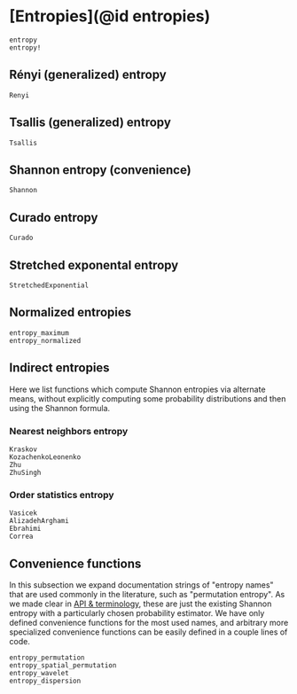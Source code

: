 # [Entropies](@id entropies)

```@docs
entropy
entropy!
```

## Rényi (generalized) entropy

```@docs
Renyi
```

## Tsallis (generalized) entropy

```@docs
Tsallis
```

## Shannon entropy (convenience)

```@docs
Shannon
```

## Curado entropy

```@docs
Curado
```

## Stretched exponental entropy

```@docs
StretchedExponential
```

## Normalized entropies

```@docs
entropy_maximum
entropy_normalized
```

## Indirect entropies

Here we list functions which compute Shannon entropies via alternate means, without explicitly computing some probability distributions and then using the Shannon formula.

### Nearest neighbors entropy

```@docs
Kraskov
KozachenkoLeonenko
Zhu
ZhuSingh
```

### Order statistics entropy

```@docs
Vasicek
AlizadehArghami
Ebrahimi
Correa
```

## Convenience functions

In this subsection we expand documentation strings of "entropy names" that are used commonly in the literature, such as "permutation entropy". As we made clear in [API & terminology](@ref), these are just the existing Shannon entropy with a particularly chosen probability estimator. We have only defined convenience functions for the most used names, and arbitrary more specialized convenience functions can be easily defined in a couple lines of code.

```@docs
entropy_permutation
entropy_spatial_permutation
entropy_wavelet
entropy_dispersion
```
